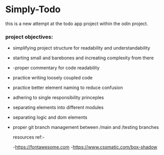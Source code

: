 # Simply-Todo
this is a new attempt at the todo app project within the odin project.

### project objectives:

- simplifying project structure for readability and understandability
- starting small and barebones and increating complexity from there
- -proper commentary  for code readability
- practice writing loosely coupled code 
- practice better element naming to reduce confusion
- adhering to single responsibility princeples
- separating elements into different modules
- separating logic and dom elements
- proper git branch management between /main and /testing branches

  resources ref:-

  -https://fontawesome.com
  -https://www.cssmatic.com/box-shadow
  

